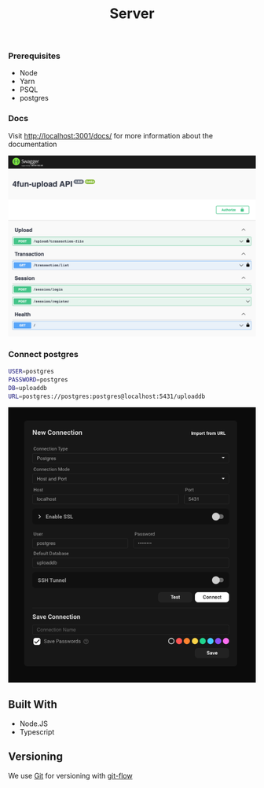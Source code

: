 <p>
   <h1 align="center">Server</h1>
<p/>

<br/>

### Prerequisites

- Node
- Yarn
- PSQL
- postgres

### Docs

Visit [http://localhost:3001/docs/](http://localhost:3001/docs/) for more information about the documentation

<p align="center">
    <img src="./docs.png" />
</p>


### Connect postgres

```sh
USER=postgres
PASSWORD=postgres
DB=uploaddb
URL=postgres://postgres:postgres@localhost:5431/uploaddb
```

<p align="center">
    <img src="./connect-postgres.png" />
</p>

## Built With

- Node.JS
- Typescript

## Versioning

We use [Git](https://git-scm.com/doc) for versioning with [git-flow](https://medium.com/trainingcenter/utilizando-o-fluxo-git-flow-e63d5e0d5e04)
